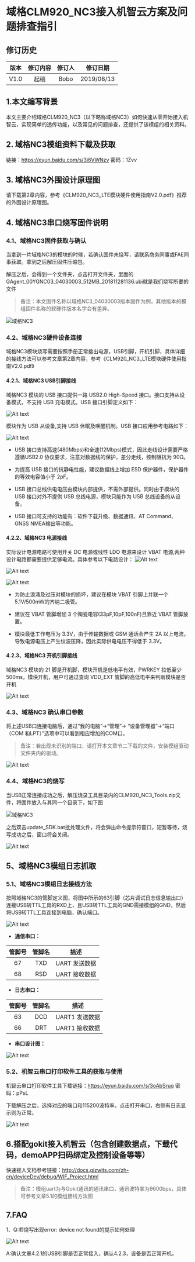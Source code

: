 

# 域格CLM920_NC3接入机智云方案及问题排查指引

## 修订历史

| 版本        | 修订内容    |  修订人  | 修订日期|
| :------:   | :-----:   | :----: |:----:|
| V1.0        |起稿      |   Bobo    |2019/08/13|


## 1.本文编写背景
本文主要介绍域格CLM920_NC3（以下略称域格NC3）如何快速从零开始接入机智云，实现简单的透传功能，以及常见的问题排查，还提供了该模组的相关资料。

## 2. 域格NC3模组资料下载及获取
链接：https://eyun.baidu.com/s/3i6VWNzv 密码：1Zvv

## 3. 域格NC3外围设计原理图

请下载第2章内容，参考《CLM920_NC3_LTE模块硬件使用指南V2.0.pdf》推荐的外围设计原理图。

## 4. 域格NC3串口烧写固件说明

### 4.1、域格NC3固件获取与确认
当拿到一片域格NC3的模块的时候，若确认固件未烧写，请联系商务同事或FAE同事获取。拿到之后解压固件压缩包。

解压之后，会得到一个文件夹，点击打开文件夹，里面的GAgent_00YGNC03_04030003_512MB_201811281136.ubi就是我们烧写所要的文件

>备注：本文固件名称以域格NC3_04030003版本固件为例，其他版本的模组固件名称的软硬件版本名字会有差异。

![域格NC3](./yuge1.png)


### 4.2、域格NC3硬件设备连接
域格NC3模块烧写需要按照手册正常接出电源，USB引脚，开机引脚，具体详细的接线方法可以参考文章第2章内容，参考《CLM920_NC3_LTE模块硬件使用指南V2.0.pdf》

#### 4.2.1、域格NC3 USB引脚接线

域格NC3 模块的 USB 接口提供一路 USB2.0 High-Speed 接口。接口支持从设备模式，不支持 USB 充电模式。USB 接口引脚定义如下：

![Alt text](./yuge2.png)

模块作为 USB 从设备,支持 USB 休眠及唤醒机制。USB 接口应用参考电路如下：

![Alt text](./yuge3.png)

- USB 接口支持高速(480Mbps)和全速(12Mbps)模式，因此走线设计需要严格遵循USB2.0 协议要求，注意对数据线的保护，差分走线，控制阻抗为 90Ω。

- 为提高 USB 接口的抗静电性能，建议数据线上增加 ESD 保护器件，保护器件的等效电容值小于 2pF。

- USB 接口总线供电电压由模块内部提供，不需外部提供。同时由于模块的 USB 接口对外不提供 USB 总线电源，模块只能作为 USB 总线设备的从设备。

- USB 接口可支持的功能有：软件下载升级、数据通讯、AT Command、GNSS NMEA输出等功能。

#### 4.2.2、域格NC3 电源接线

实际设计电源电路可使用开关 DC 电源或线性 LDO 电源来设计 VBAT 电源,两种设计电路都需要提供足够电流。具体参考以下电路设计：
![Alt text](./yuge4.png)

![Alt text](./yuge5.png)

![Alt text](./yuge6.png)

- 为防止浪涌及过压对模块的损坏，建议在模块 VBAT 引脚上并联一个 5.1V/500mW的齐纳二极管。

- 建议在 VBAT 管脚增加 3 个陶瓷电容(33pF,10pF,100nF)且靠近 VBAT 管脚放置。

- 模块最低工作电压为 3.3V，由于传输数据或 GSM 通话会产生 2A 以上电流，导致电源电压上产生纹波压降，因此实际供电电压不得低于 3.3V。

#### 4.2.3、域格NC3 开机引脚接线

域格NC3 模块的 21 脚是开机脚，模块开机是低电平有效，PWRKEY 拉低至少500ms，模块开机，用户可通过查询 VDD_EXT 管脚的高低电平来判断模块是否开机

![Alt text](./yuge7.png)

### 4.3、域格NC3 确认串口参数
将上述USB口连接电脑后，通过“我的电脑”->“管理”-> “设备管理器”->“端口（COM 和LPT）”选项中可以看到相应增加的COM口。

>备注：若出现未识别的端口，请打开本文章节二下载的文件，安装模组驱动文件夹内的驱动。

![Alt text](./yuge8.png)

### 4.4、域格NC3的烧写

当USB正常连接成功之后，解压烧录工具目录内的CLM920_NC3_Tools.zip文件，将固件放入与其同一个目录下，如下图

![域格NC3](./yuge1.png)

之后双击update_SDK.bat批处理文件，将会弹出命令提示符窗口，短暂等待，烧写成功之后，窗口将会关闭。

![Alt text](./yuge9.png)


## 5、域格NC3模组日志抓取

### 5.1、域格NC3模组日志接线方法
按照域格NC3的管脚定义图，将图中所示的63引脚（芯片调试日志信息输出口）连接USB转TTL工具的RXD上，且USB转TTL工具的GND需接模组的GND，然后将USB转TTL工具连接到电脑，确认端口。

![Alt text](./yuge10.png)

- **通信串口：**

| 管脚号 | 管脚名 | 描述 |
| :-: | :-: | :-: |
| 67 | TXD | UART 发送数据 |
| 68 | RSD | UART 接收数据 |

- **日志串口：**

| 管脚号 | 管脚名 | 描述 |
| :-: | :-: | :-: |
| 63 | DCD | UART1 发送数据 |
| 66 | DRT | UART1 接收数据 |

- **串口设计图：**

![Alt text](./yuge11.png)


### 5.2、机智云串口打印软件工具的获取与使用
机智云串口打印软件工具下载链接：https://eyun.baidu.com/s/3oAbSruq 密码：pPsL

下载解压之后，选择对应的端口和115200波特率，点击打开串口，右侧有日志显示则为正常。

![Alt text](./yuge12.png)

## 6.搭配gokit接入机智云（包含创建数据点，下载代码，demoAPP扫码绑定及控制设备等等）
快速接入文档参考链接：http://docs.gizwits.com/zh-cn/deviceDev/debug/WIF_Project.html

>备注：模组uart为与Gokit通讯的通讯串口，通讯波特率为9600bps，具体可参考文章5.1的模组接线方法图


## 7.FAQ

1、Q:若烧写出现error: device not found的提示如何处理

![Alt text](./yuge13.png)

 A:确认文章4.2.1的USB引脚是否正常接入，确认4.2.3，设备是否正常开机。